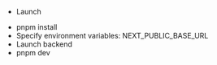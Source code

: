 * Launch

- pnpm install
- Specify environment variables: NEXT_PUBLIC_BASE_URL
- Launch backend
- pnpm dev
